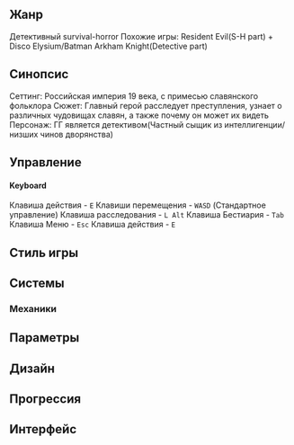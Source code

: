 ## Жанр

Детективный survival-horror
Похожие игры: Resident Evil(S-H part) + Disco Elysium/Batman Arkham Knight(Detective part)
## Синопсис

Сеттинг: Российская империя 19 века, с примесью славянского фольклора
Сюжет: Главный герой расследует преступления, узнает о различных чудовищах славян, а также почему он может их видеть
Персонаж: ГГ является детективом(Частный сыщик из интеллигенции/низших чинов дворянства)
## Управление
#### Keyboard
Клавиша действия - `E`
Клавиши перемещения - `WASD` (Стандартное управление)
Клавиша расследования - `L Alt`
Клавиша Бестиария - `Tab`
Клавиша Меню - `Esc`
Клавиша действия - `E`
## Стиль игры
## Системы
### Механики
## Параметры
## Дизайн
## Прогрессия
## Интерфейс